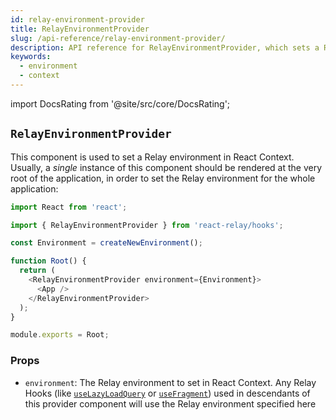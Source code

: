 ```yaml
---
id: relay-environment-provider
title: RelayEnvironmentProvider
slug: /api-reference/relay-environment-provider/
description: API reference for RelayEnvironmentProvider, which sets a Relay environment in React context
keywords:
  - environment
  - context
---
```


import DocsRating from '@site/src/core/DocsRating';

## `RelayEnvironmentProvider`

This component is used to set a Relay environment in React Context. Usually, a *single* instance of this component should be rendered at the very root of the application, in order to set the Relay environment for the whole application:

```js
import React from 'react';

import { RelayEnvironmentProvider } from 'react-relay/hooks';

const Environment = createNewEnvironment();

function Root() {
  return (
    <RelayEnvironmentProvider environment={Environment}>
      <App />
    </RelayEnvironmentProvider>
  );
}

module.exports = Root;
```

### Props

* `environment`: The Relay environment to set in React Context. Any Relay Hooks (like [`useLazyLoadQuery`](../use-lazy-load-query) or [`useFragment`](../use-fragment)) used in descendants of this provider component will use the Relay environment specified here

<DocsRating/>
